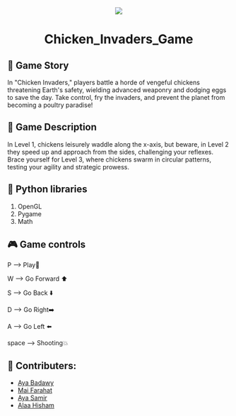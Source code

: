 <div align="center"> <img src="https://th.bing.com/th/id/R.21d2e6656979951d908ef96aeb632042?rik=G%2fOrtVi9XDVk3w&pid=ImgRaw&r=0"/>
 </div>
<div align="center">

# Chicken_Invaders_Game
 
 </div>


 
 
  ## 📌 Game Story
  
 In "Chicken Invaders," players battle a horde of vengeful chickens threatening Earth's safety, wielding advanced weaponry and dodging eggs to save the day. Take control, fry the invaders, and prevent the planet from becoming a poultry paradise!





## 🎠 Game Description
 
In Level 1, chickens leisurely waddle along the x-axis, but beware, in Level 2 they speed up and approach from the sides, challenging your reflexes. Brace yourself for Level 3, where chickens swarm in circular patterns, testing your agility and strategic prowess.



 

## 🎯 Python libraries
1) OpenGL
2) Pygame
3) Math

 

 
## 🎮 Game controls

P --> Play🚀

W --> Go Forward ⬆️ 

S --> Go Back ⬇️

D --> Go Right➡️

A --> Go Left ⬅️

space --> Shooting💥




## 🎪 Contributers:

- [Aya Badawy](https://github.com/Ayabadawy54)
- [Mai Farahat](https://github.com/Mai-farahat)
- [Aya Samir](https://github.com/aya30309)
- [Alaa Hisham](https://github.com/Alaa-Hisham1)
